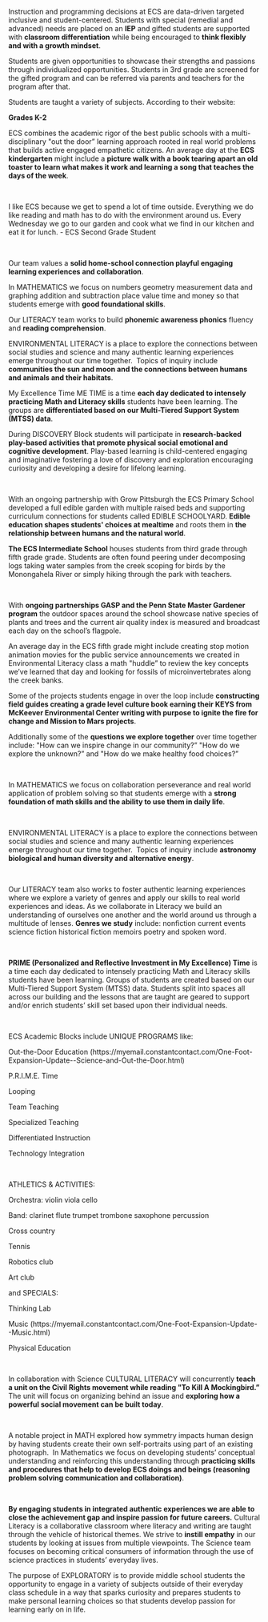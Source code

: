 <p><span style=font-weight: 400;>Instruction and programming decisions at ECS are data-driven targeted inclusive and student-centered. Students with special (remedial and advanced) needs are placed on an </span><strong>IEP</strong><span style=font-weight: 400;> and gifted students are supported with </span><strong>classroom differentiation</strong><span style=font-weight: 400;> while being encouraged to </span><strong>think flexibly and with a growth mindset</strong><span style=font-weight: 400;>. </span></p>

<p><span style=font-weight: 400;>Students are given opportunities to showcase their strengths and passions through individualized opportunities. Students in 3rd grade are screened for the gifted program and can be referred via parents and teachers for the program after that.</span></p>

<p><span style=font-weight: 400;>Students are taught a variety of subjects. According to their website:</span></p>

<p><strong>Grades K-2 </strong></p>  <p><span style=font-weight: 400;>ECS combines the academic rigor of the best public schools with a multi-disciplinary "out the door” learning approach rooted in real world problems that builds active engaged empathetic citizens. An average day at the </span><strong>ECS kindergarten</strong><span style=font-weight: 400;> might include a </span><strong>picture walk with a book tearing apart an old toaster to learn what makes it work and learning a song that teaches the days of the week</strong><span style=font-weight: 400;>.</span></p>  <p><span style=font-weight: 400;> </span></p>  <p><span style=font-weight: 400;>I like ECS because we get to spend a lot of time outside. Everything we do like reading and math has to do with the environment around us. Every Wednesday we go to our garden and cook what we find in our kitchen and eat it for lunch. - ECS Second Grade Student</span></p>  <p><span style=font-weight: 400;> </span></p>  <p><span style=font-weight: 400;>Our team values a </span><strong>solid home-school connection playful engaging learning experiences and collaboration</strong><span style=font-weight: 400;>. </span></p>

<p><span style=font-weight: 400;>In MATHEMATICS we focus on numbers geometry measurement data and graphing addition and subtraction place value time and money so that students emerge with </span><strong>good foundational skills</strong><span style=font-weight: 400;>. </span></p>

<p><span style=font-weight: 400;>Our LITERACY team works to build </span><strong>phonemic awareness phonics</strong><span style=font-weight: 400;> fluency and </span><strong>reading comprehension</strong><span style=font-weight: 400;>. </span></p>

<p><span style=font-weight: 400;>ENVIRONMENTAL LITERACY is a place to explore the connections between social studies and science and many authentic learning experiences emerge throughout our time together.  Topics of inquiry include </span><strong>communities the sun and moon and the connections between humans and animals and their habitats</strong><span style=font-weight: 400;>.  </span></p>

<p><span style=font-weight: 400;>My Excellence Time ME TIME is a time </span><strong>each day dedicated to intensely practicing Math and Literacy skills</strong><span style=font-weight: 400;> students have been learning. The groups are </span><strong>differentiated based on our Multi-Tiered Support System (MTSS) data</strong><span style=font-weight: 400;>.</span></p>

<p><span style=font-weight: 400;>During DISCOVERY Block students will participate in </span><strong>research-backed play-based activities that promote physical social emotional and cognitive development</strong><span style=font-weight: 400;>. Play-based learning is child-centered engaging and imaginative fostering a love of discovery and exploration encouraging curiosity and developing a desire for lifelong learning. </span></p>  <p><span style=font-weight: 400;> </span></p>  <p><span style=font-weight: 400;>With an ongoing partnership with Grow Pittsburgh the ECS Primary School developed a full edible garden with multiple raised beds and supporting curriculum connections for students called EDIBLE SCHOOLYARD. </span><strong>Edible education shapes students' choices at mealtime</strong><span style=font-weight: 400;> and roots them in </span><strong>the relationship between humans and the natural world</strong><span style=font-weight: 400;>.</span></p>

<p><strong>The ECS Intermediate School</strong><span style=font-weight: 400;> houses students from third grade through fifth grade grade. Students are often found peering under decomposing logs taking water samples from the creek scoping for birds by the Monongahela River or simply hiking through the park with teachers.  </span></p>  <p><span style=font-weight: 400;> </span></p>  <p><span style=font-weight: 400;>With </span><strong>ongoing partnerships GASP and the Penn State Master Gardener program</strong><span style=font-weight: 400;> the outdoor spaces around the school showcase native species of plants and trees and the current air quality index is measured and broadcast each day on the school’s flagpole.</span></p>

<p><span style=font-weight: 400;>An average day in the ECS fifth grade might include creating stop motion animation movies for the public service announcements we created in Environmental Literacy class a math "huddle” to review the key concepts we’ve learned that day and looking for fossils of microinvertebrates along the creek banks.</span></p>

<p><span style=font-weight: 400;>Some of the projects students engage in over the loop include </span><strong>constructing field guides creating a grade level culture book earning their KEYS from McKeever Environmental Center writing with purpose to ignite the fire for change and Mission to Mars projects</strong><span style=font-weight: 400;>.</span></p>

<p><span style=font-weight: 400;>Additionally some of the </span><strong>questions we explore together</strong><span style=font-weight: 400;> over time together include: "How can we inspire change in our community?” "How do we explore the unknown?” and "How do we make healthy food choices?”</span></p>  <p><span style=font-weight: 400;> </span></p>  <p><span style=font-weight: 400;>In MATHEMATICS we focus on collaboration perseverance and real world application of problem solving so that students emerge with a </span><strong>strong foundation of math skills and the ability to use them in daily life</strong><span style=font-weight: 400;>. </span></p>  <p><span style=font-weight: 400;> </span></p>  <p><span style=font-weight: 400;>ENVIRONMENTAL LITERACY is a place to explore the connections between social studies and science and many authentic learning experiences emerge throughout our time together.  Topics of inquiry include </span><strong>astronomy biological and human diversity and alternative energy</strong><span style=font-weight: 400;>. </span></p>  <p><span style=font-weight: 400;> </span></p>  <p><span style=font-weight: 400;>Our LITERACY team also works to foster authentic learning experiences where we explore a variety of genres and apply our skills to real world experiences and ideas. As we collaborate in Literacy we build an understanding of ourselves one another and the world around us through a multitude of lenses. </span><strong>Genres we study</strong><span style=font-weight: 400;> include: nonfiction current events science fiction historical fiction memoirs poetry and spoken word.</span></p>  <p><span style=font-weight: 400;> </span></p>  <p><strong>PRIME (Personalized and Reflective Investment in My Excellence) Time</strong><span style=font-weight: 400;> is a time each day dedicated to intensely practicing Math and Literacy skills students have been learning. Groups of students are created based on our Multi-Tiered Support System (MTSS) data. Students split into spaces all across our building and the lessons that are taught are geared to support and/or enrich students’ skill set based upon their individual needs.</span></p>  <p><span style=font-weight: 400;> </span></p>  <p><span style=font-weight: 400;>ECS Academic Blocks include UNIQUE PROGRAMS like:</span></p>  <p><span style=font-weight: 400;>Out-the-Door Education (https://myemail.constantcontact.com/One-Foot-Expansion-Update--Science-and-Out-the-Door.html)</span></p>  <p><span style=font-weight: 400;>P.R.I.M.E. Time</span></p>  <p><span style=font-weight: 400;>Looping</span></p>  <p><span style=font-weight: 400;>Team Teaching</span></p>  <p><span style=font-weight: 400;>Specialized Teaching</span></p>  <p><span style=font-weight: 400;>Differentiated Instruction</span></p>  <p><span style=font-weight: 400;>Technology Integration</span></p>  <p><span style=font-weight: 400;> </span></p>  <p><span style=font-weight: 400;>ATHLETICS &amp; ACTIVITIES:</span></p>  <p><span style=font-weight: 400;>Orchestra: violin viola cello</span></p>  <p><span style=font-weight: 400;>Band: clarinet flute trumpet trombone saxophone percussion</span></p>  <p><span style=font-weight: 400;>Cross country</span></p>  <p><span style=font-weight: 400;>Tennis</span></p>  <p><span style=font-weight: 400;>Robotics club</span></p>  <p><span style=font-weight: 400;>Art club</span></p>

<p><span style=font-weight: 400;>and SPECIALS:</span></p>  <p><span style=font-weight: 400;>Thinking Lab</span></p>  <p><span style=font-weight: 400;>Music (https://myemail.constantcontact.com/One-Foot-Expansion-Update--Music.html)</span></p>  <p><span style=font-weight: 400;>Physical Education</span></p>  <p><span style=font-weight: 400;>   </span></p>  <p><span style=font-weight: 400;>In collaboration with Science CULTURAL LITERACY will concurrently </span><strong>teach a unit on the Civil Rights movement while reading "To Kill A Mockingbird.”</strong><span style=font-weight: 400;> The unit will focus on organizing behind an issue and </span><strong>exploring how a powerful social movement can be built today</strong><span style=font-weight: 400;>. </span></p>  <p><span style=font-weight: 400;> </span></p>  <p><span style=font-weight: 400;>A notable project in MATH explored how symmetry impacts human design by having students create their own self-portraits using part of an existing photograph.  In Mathematics we focus on developing students’ conceptual understanding and reinforcing this understanding through </span><strong>practicing skills and procedures that help to develop ECS doings and beings (reasoning problem solving communication and collaboration)</strong><span style=font-weight: 400;>.</span></p>  <p><span style=font-weight: 400;> </span></p>  <p><strong>By engaging students in integrated authentic experiences we are able to close the achievement gap and inspire passion for future careers.</strong><span style=font-weight: 400;> Cultural Literacy is a collaborative classroom where literacy and writing are taught through the vehicle of historical themes. We strive to </span><strong>instill empathy</strong><span style=font-weight: 400;> in our students by looking at issues from multiple viewpoints. The Science team focuses on becoming critical consumers of information through the use of science practices in students’ everyday lives.</span></p>

<p><span style=font-weight: 400;>The purpose of EXPLORATORY is to provide middle school students the opportunity to engage in a variety of subjects outside of their everyday class schedule in a way that sparks curiosity and prepares students to make personal learning choices so that students develop passion for learning early on in life.</span></p>